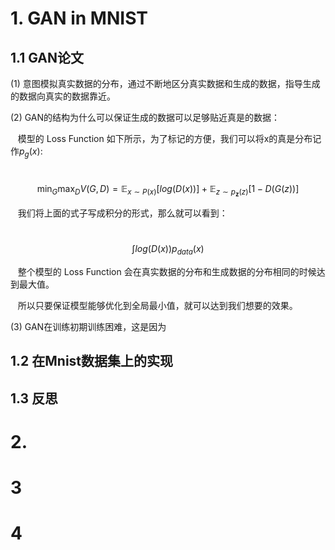 # 1. GAN in MNIST

## 1.1 GAN论文

(1) 意图模拟真实数据的分布，通过不断地区分真实数据和生成的数据，指导生成的数据向真实的数据靠近。

(2) GAN的结构为什么可以保证生成的数据可以足够贴近真是的数据：
  
    模型的 Loss Function 如下所示，为了标记的方便，我们可以将x的真是分布记作$p_{g}(x)$:
 
    $$ \min_{G}\max_{D}V(G,D)=\mathbb{E}_{x \sim P(x)} \big[ log \big( D(x) \big) \big] + \mathbb{E}_{z \sim p_{\mathbf{z}}(z)} \big[ 1 - D\big(G(z)\big) \big]$$
    
 
    我们将上面的式子写成积分的形式，那么就可以看到：
    
    $$\int log\big(D(x)\big)p_{data}(x) $$
 
    整个模型的 Loss Function 会在真实数据的分布和生成数据的分布相同的时候达到最大值。
    
    所以只要保证模型能够优化到全局最小值，就可以达到我们想要的效果。

(3) GAN在训练初期训练困难，这是因为


## 1.2 在Mnist数据集上的实现

## 1.3 反思

# 2.  

# 3

# 4
